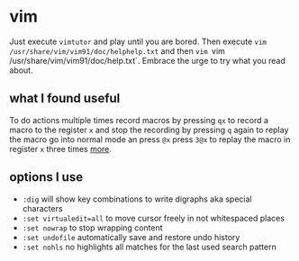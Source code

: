 # vim

Just execute `vimtutor` and play until you are bored.
Then execute `vim /usr/share/vim/vim91/doc/helphelp.txt` and
  then `vim `vim /usr/share/vim/vim91/doc/help.txt`.
Embrace the urge to try what you read about.


## what I found useful

To do actions multiple times record macros by pressing `qx` to record a macro
to the register `x` and stop the recording by pressing `q` again to replay the
macro go into normal mode an press `@x` press `3@x` to replay the macro in
register `x` three times [more](https://www.redhat.com/en/blog/use-vim-macros).


## options I use

+ `:dig` will show key combinations to write digraphs aka special characters
+ `:set virtualedit=all` to move cursor freely in not whitespaced places
+ `:set nowrap` to stop wrapping content
+ `:set undofile` automatically save and restore undo history
+ `:set nohls` no highlights all matches for the last used search pattern
